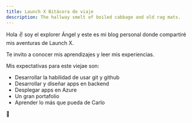 ```yaml
---
title: Launch X Bitácora de viaje
description: The hallway smelt of boiled cabbage and old rag mats.
---
```


Hola ✌️  soy el explorer Ángel y este es mi blog personal donde compartiré mis aventuras de Launch X.

Te invito a conocer mis aprendizajes y leer mis experiencias.

Mis expectativas para este viejae son:

- Desarrollar la habilidad de usar git y github
- Desarrollar y diseñar apps en backend
- Desplegar apps en Azure
- Un gran portafolio
- Aprender lo más que pueda de Carlo

🚀
